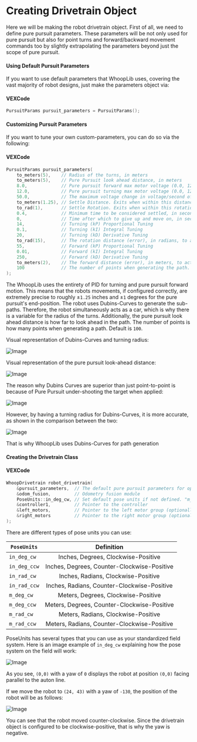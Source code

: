 # Creating Drivetrain Object

Here we will be making the robot drivetrain object. First of all, we need to define pure pursuit parameters. These parameters will be not only used for pure pursuit but also for point turns and forward/backward movement commands too by slightly extrapolating the parameters beyond just the scope of pure pursuit.

<!-- tabs:start -->

#### **Using Default Pursuit Parameters**


If you want to use default parameters that WhoopLib uses, covering the vast majority of robot designs, just make the parameters object via:

<!-- tabs:start -->

#### **VEXCode**

```cpp
PursuitParams pursuit_parameters = PursuitParams();
```

<!-- tabs:end -->

#### **Customizing Pursuit Parameters**

If you want to tune your own custom-parameters, you can do so via the following:

<!-- tabs:start -->

#### **VEXCode**

```cpp
PursuitParams pursuit_parameters(
    to_meters(5),    // Radius of the turns, in meters
    to_meters(5),    // Pure Pursuit look ahead distance, in meters
    8.0,             // Pure pursuit forward max motor voltage (0.0, 12.0]
    12.0,            // Pure pursuit turning max motor voltage (0.0, 12.0]
    50.0,            // The maximum voltage change in voltage/second of speeding up, as a slew rate
    to_meters(1.25), // Settle Distance. Exits when within this distance of target, in meters
    to_rad(1),       // Settle Rotation. Exits when within this rotation of target, in radians
    0.4,             // Minimum time to be considered settled, in seconds
    0,               // Time after which to give up and move on, in seconds (set to 0 to disable)
    14,              // Turning (kP) Proportional Tuning
    0.1,             // Turning (kI) Integral Tuning
    20,              // Turning (kD) Derivative Tuning
    to_rad(15),      // The rotation distance (error), in radians, to activate turning_ki
    55,              // Forward (kP) Proportional Tuning
    0.01,            // Forward (kI) Integral Tuning
    250,             // Forward (kD) Derivative Tuning
    to_meters(2),    // The forward distance (error), in meters, to activate forward_ki
    100              // The number of points when generating the path. More points mean higher detail of the path, but at a higher computational cost
);

```

<!-- tabs:end -->

The WhoopLib uses the entirety of PID for turning and pure pursuit forward motion. This means that the robots movements, if configured correctly, are extremely precise to roughly ±```1.25``` inches and ±```1``` degrees for the pure pursuit's end-position. The robot uses Dubins-Curves to generate the sub-paths. Therefore, the robot simultaneously acts as a car, which is why there is a variable for the radius of the turns. Additionally, the pure pursuit look ahead distance is how far to look ahead in the path. The number of points is how many points when generating a path. Default is ```100```.

Visual representation of Dubins-Curves and turning radius:

![Image](../images/Dubins.png)

Visual representation of the pure pursuit look-ahead distance:

![Image](../images/PurePursuit.png)

The reason why Dubins Curves are superior than just point-to-point is because of Pure Pursuit under-shooting the target when applied:

![Image](../images/PurePursuitP2P.png)

However, by having a turning radius for Dubins-Curves, it is more accurate, as shown in the comparison between the two:

![Image](../images/DubinsvsEuclidian.png)

That is why WhoopLib uses Dubins-Curves for path generation

<!-- tabs:end -->

#### Creating the Drivetrain Class

<!-- tabs:start -->

#### **VEXCode**

```cpp
WhoopDrivetrain robot_drivetrain(
    &pursuit_parameters,  // The default pure pursuit parameters for operating the robot in autonomous
    &odom_fusion,         // Odometry fusion module
    PoseUnits::in_deg_cw, // Set default pose units if not defined. "m_deg_cw" means "meters, degrees, clockwise-positive yaw", "in_deg_ccw" means "inches, degrees, counter-clockwise-positive yaw", and so forth.
    &controller1,         // Pointer to the controller
    &left_motors,         // Pointer to the left motor group (optionally can be a list of motors as well)
    &right_motors         // Pointer to the right motor group (optionally can be a list of motors as well)
);
```

<!-- tabs:end -->

There are different types of pose units you can use:

| ```PoseUnits```     | Definition | 
|----------|:--------:|
| ```in_deg_cw```    | Inches, Degrees, Clockwise-Positive     |
| ```in_deg_ccw```    | Inches, Degrees, Counter-Clockwise-Positive     |
| ```in_rad_cw```    | Inches, Radians, Clockwise-Positive     |
| ```in_rad_ccw```    | Inches, Radians, Counter-Clockwise-Positive     |
| ```m_deg_cw```    | Meters, Degrees, Clockwise-Positive     |
| ```m_deg_ccw```    | Meters, Degrees, Counter-Clockwise-Positive     |
| ```m_rad_cw```    | Meters, Radians, Clockwise-Positive     |
| ```m_rad_ccw```    | Meters, Radians, Counter-Clockwise-Positive     |

PoseUnits has several types that you can use as your standardized field system. Here is an image example of ```in_deg_cw``` explaining how the pose system on the field will work:

![Image](../images/OdomUnits.png)

As you see, ```(0,0)``` with a yaw of ```0``` displays the robot at position ```(0,0)``` facing parallel to the auton line.

If we move the robot to ```(24, 43)``` with a yaw of ```-130```, the position of the robot will be as follows:

![Image](../images/OdomUnitsExample.png)

You can see that the robot moved counter-clockwise. Since the drivetrain object is configured to be clockwise-positive, that is why the yaw is negative.